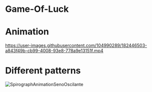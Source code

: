 # Game-Of-Luck

# Animation

https://user-images.githubusercontent.com/104990289/182446503-a843f49b-cb99-4008-93e8-778a9e13151f.mp4

# Different patterns

![SpirographAnimationSenoOscilante](https://user-images.githubusercontent.com/104990289/181744907-707dda90-233c-421c-8a8b-6f6e177a3df2.jpg)
